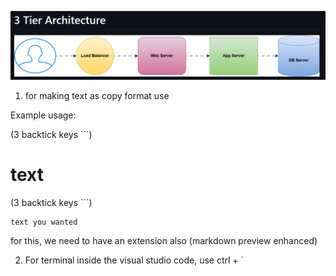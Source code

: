 ![alt text](3tier.png)

1. for making text as copy format use 

Example usage:

(3 backtick keys ```)
# text
(3 backtick keys ```)

```
text you wanted
```

for this, we need to have an extension also (markdown preview enhanced)

2. For terminal inside the visual studio code, use ctrl + `

